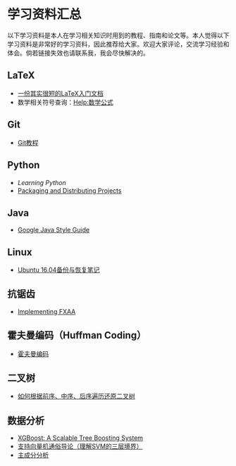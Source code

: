 # 学习资料汇总
以下学习资料是本人在学习相关知识时用到的教程、指南和论文等。本人觉得以下学习资料是非常好的学习资料，因此推荐给大家。欢迎大家评论，交流学习经验和体会。倘若链接失效也请联系我，我会尽快解决的。

## LaTeX
* [一份其实很短的LaTeX入门文档 ](https://liam0205.me/2014/09/08/latex-introduction/)
* 数学相关符号查询：[Help:数学公式](https://zh.wikipedia.org/wiki/Help:%E6%95%B0%E5%AD%A6%E5%85%AC%E5%BC%8F)

## Git
* [Git教程](https://www.liaoxuefeng.com/wiki/0013739516305929606dd18361248578c67b8067c8c017b000)

## Python
* _Learning Python_　<br>
* [Packaging and Distributing Projects](https://packaging.python.org/tutorials/distributing-packages/#choosing-a-versioning-scheme)

## Java
* [Google Java Style Guide](https://google.github.io/styleguide/javaguide.html)

## Linux
* [Ubuntu 16.04备份与恢复笔记](http://blog.chriscabin.com/os/linux/ubuntu/1016.html)

## 抗锯齿
* [Implementing FXAA](http://blog.simonrodriguez.fr/articles/30-07-2016_implementing_fxaa.html)

## 霍夫曼编码（Huffman Coding）
* [霍夫曼编码](https://zh.wikipedia.org/wiki/%E9%9C%8D%E5%A4%AB%E6%9B%BC%E7%BC%96%E7%A0%81)

## 二叉树
* [如何根据前序、中序、后序遍历还原二叉树](https://blog.csdn.net/yanerhao/article/details/45175943)

## 数据分析
* [XGBoost: A Scalable Tree Boosting System](http://delivery.acm.org/10.1145/2940000/2939785/p785-chen.pdf?ip=222.194.64.19&id=2939785&acc=CHORUS&key=BF85BBA5741FDC6E%2EBA9BBD89F2E1EC6A%2E4D4702B0C3E38B35%2E6D218144511F3437&CFID=817200541&CFTOKEN=15015850&__acm__=1507450189_8009d3693e3b0d0bec12047f632925c8)
* [支持向量机通俗导论（理解SVM的三层境界）](http://blog.csdn.net/v_july_v/article/details/7624837)
* [主成分分析](http://ufldl.stanford.edu/wiki/index.php/%E4%B8%BB%E6%88%90%E5%88%86%E5%88%86%E6%9E%90)
